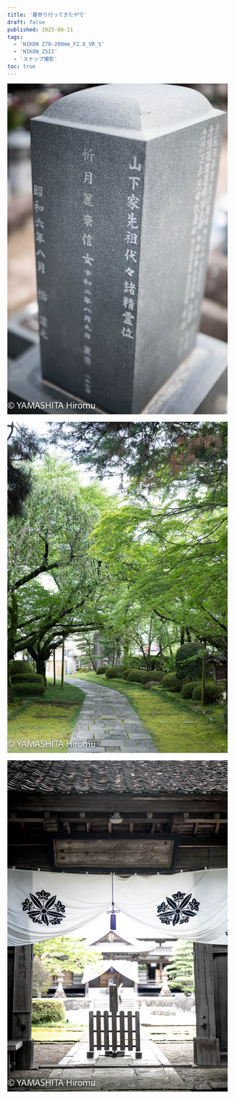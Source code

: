 ```yaml
---
title: '墓参り行ってきたやで'
draft: false
published: 2025-08-11
tags:
  - 'NIKON Z70-200mm_F2.8_VR_S'
  - 'NIKON_Z5II'
  - 'スナップ撮影'
toc: true
---
```


![](_assets/DSC_7689.jpg)

![](_assets/DSC_7725.jpg)

![](_assets/DSC_7730.jpg)